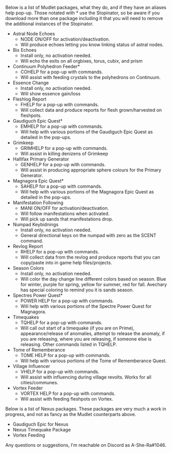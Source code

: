 Below is a list of Mudlet packages, what they do, and if they have an aliases help pop-up. Those notated with * use the Stopinator, so be aware if you download more than one package including it that you will need to remove the additional instances of the Stopinator.

 - Astral Node Echoes
   - NODE ON/OFF for activation/deactivation.
   - Will produce echoes letting you know linking status of astral nodes.
 - Bix Echoes
   - Install only, no activation needed.
   - Will echo the exits on all orgbixes, torus, cubix, and prism
 - Continuum Polyhedron Feeder*
   - COHELP for a pop-up with commands.
   - Will assist with feeding crystals to the polyhedrons on Continuum.
 - Essence Change
    - Install only, no activation needed.
    - Will show essence gain/loss
 - Fleshlog Report
   - FHELP for a pop-up with commands.
   - Will collect data and produce reports for flesh grown/harvested on fleshpots.
 - Gaudiguch Epic Quest*
   - EMHELP for a pop-up with commands.
   - Will help with various portions of the Gaudiguch Epic Quest as detailed in the pop-ups.
 - Grimkeep
   - GRIMHELP for a pop-up with commands.
   - Will assist in killing denizens of Grimkeep
 - Hallifax Primary Generator
   - GENHELP for a pop-up with commands.
   - Will assist in producing appropriate sphere colours for the Primary Generator.
 - Magnagora Epic Quest*
   - SAHELP for a pop-up with commands.
   - Will help with various portions of the Magnagora Epic Quest as detailed in the pop-ups.
 - Manifestation Following
   - MANI ON/OFF for activation/deactivation.
   - Will follow manifestations when activated.
   - Will pick up sands that manifestations drop.
 - Numpad Keybidnings
   - Install only, no activation needed.
   - General directional keys on the numpad with zero as the SCENT command.
 - Revlog Report
   - RHELP for a pop-up with commands.
   - Will collect data from the revlog and produce reports that you can copy/paste into in game help files/projects.
 - Season Colors
   - Install only, no activation needed.
   - Will color the day change line different colors based on season. Blue for winter, purple for spring, yellow for summer, red for fall. Avechary has special coloring to remind you it is sands season.
 - Spectres Power Quest*
   - POWER HELP for a pop-up with commands.
   - Will help with various portions of the Spectre Power Quest for Magnagora.
 - Timequakes
   - TQHELP for a pop-up with commands.
   - Will call out start of a timequake (if you are on Prime), appearance/release of anomalies, attempt to release the anomaly, if you are releasing, where you are releasing, if someone else is releasing. Other commands listed in TQHELP.
 - Tome of Rememberance
   - TOME HELP for a pop-up with commands.
   - Will help with various portions of the Tome of Rememberance Quest.
 - Village Influencer
   - VHELP for a pop-up with commands.
   - Will assist with influencing during village revolts. Works for all cities/communes.
 - Vortex Feeder
   - VORTEX HELP for a pop-up with commands.
   - Will assist with feeding fleshpots on Vortex.

Below is a list of Nexus packages. These packages are very much a work in progress, and not as fancy as the Mudlet counterparts above.
 - Gaudiguch Epic for Nexus
 - Nexus Timequake Package
 - Vortex Feeding

Any questions or suggestions, I'm reachable on Discord as A-She-Ra#1046.
